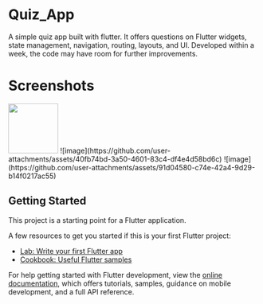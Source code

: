 # Quiz_App

A simple quiz app built with flutter. It offers questions on Flutter widgets, state management, navigation, routing, layouts, and UI. Developed within a week, the code may have room for further improvements.

# Screenshots 
<img src="https://github.com/user-attachments/assets/f8edf7bb-20c5-4f48-8ada-60d663b2c6d9" width="100" height="100">
![image](https://github.com/user-attachments/assets/40fb74bd-3a50-4601-83c4-df4e4d58bd6c)
![image](https://github.com/user-attachments/assets/91d04580-c74e-42a4-9d29-b14f0217ac55)


## Getting Started

This project is a starting point for a Flutter application.

A few resources to get you started if this is your first Flutter project:

- [Lab: Write your first Flutter app](https://docs.flutter.dev/get-started/codelab)
- [Cookbook: Useful Flutter samples](https://docs.flutter.dev/cookbook)

For help getting started with Flutter development, view the
[online documentation](https://docs.flutter.dev/), which offers tutorials,
samples, guidance on mobile development, and a full API reference.
